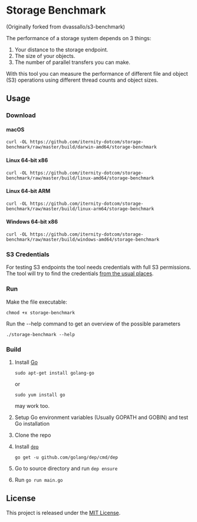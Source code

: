 # Storage Benchmark

(Originally forked from dvassallo/s3-benchmark)

The performance of a storage system depends on 3 things:
1. Your distance to the storage endpoint.
2. The size of your objects.
3. The number of parallel transfers you can make.

With this tool you can measure the performance of different file and object (S3) operations using different thread counts and object sizes.

## Usage

### Download

#### macOS
```
curl -OL https://github.com/iternity-dotcom/storage-benchmark/raw/master/build/darwin-amd64/storage-benchmark
```

#### Linux 64-bit x86

```
curl -OL https://github.com/iternity-dotcom/storage-benchmark/raw/master/build/linux-amd64/storage-benchmark
```

#### Linux 64-bit ARM

```
curl -OL https://github.com/iternity-dotcom/storage-benchmark/raw/master/build/linux-arm64/storage-benchmark
```

#### Windows 64-bit x86

```
curl -OL https://github.com/iternity-dotcom/storage-benchmark/raw/master/build/windows-amd64/storage-benchmark
```

### S3 Credentials

For testing S3 endpoints the tool needs credentials with full S3 permissions. The tool will try to find the credentials [from the usual places](https://aws.amazon.com/blogs/security/a-new-and-standardized-way-to-manage-credentials-in-the-aws-sdks/).

### Run

Make the file executable:

```
chmod +x storage-benchmark
```

Run the --help command to get an overview of the possible parameters
```
./storage-benchmark --help
```

### Build

1. Install [Go](https://golang.org/)
    ```
    sudo apt-get install golang-go
    ```
    or
    ```
    sudo yum install go
    ```
    may work too. 
    
2. Setup Go environment variables (Usually GOPATH and GOBIN) and test Go installation 
3. Clone the repo
4. Install [```dep```](https://golang.github.io/dep/) 
	```
	go get -u github.com/golang/dep/cmd/dep
	```
5. Go to source directory and run ```dep ensure```
6. Run ```go run main.go```

## License

This project is released under the [MIT License](LICENSE).
